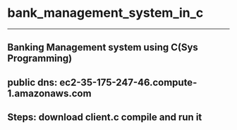 # bank_management_system_in_c
-------------------------------------------------------------------------------------------------------------
Banking Management system using C(Sys Programming)
-------------------------------------------------------------------------------------------------------------
public dns: ec2-35-175-247-46.compute-1.amazonaws.com
-------------------------------------------------------------------------------------------------------------
Steps:
  download client.c 
  compile and run it
-------------------------------------------------------------------------------------------------------------
